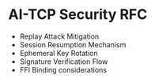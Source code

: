 # AI-TCP Security RFC

- Replay Attack Mitigation
- Session Resumption Mechanism
- Ephemeral Key Rotation
- Signature Verification Flow
- FFI Binding considerations
